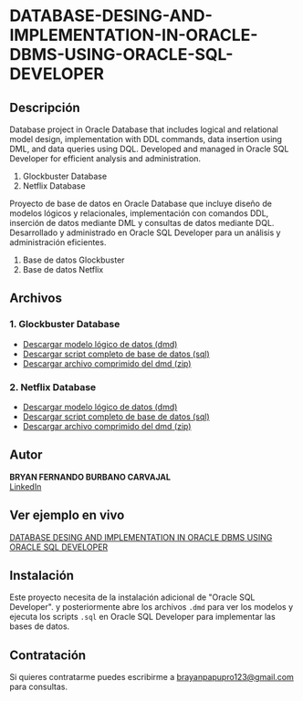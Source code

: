 # DATABASE-DESING-AND-IMPLEMENTATION-IN-ORACLE-DBMS-USING-ORACLE-SQL-DEVELOPER

## Descripción
Database project in Oracle Database that includes logical and relational model design, implementation with DDL commands, data insertion using DML, and data queries using DQL. Developed and managed in Oracle SQL Developer for efficient analysis and administration.

1. Glockbuster Database
2. Netflix Database

Proyecto de base de datos en Oracle Database que incluye diseño de modelos lógicos y relacionales, implementación con comandos DDL, inserción de datos mediante DML y consultas de datos mediante DQL. Desarrollado y administrado en Oracle SQL Developer para un análisis y administración eficientes.

1. Base de datos Glockbuster
2. Base de datos Netflix

## Archivos

### 1. Glockbuster Database
- [Descargar modelo lógico de datos (dmd)](TALLER%201%20V2.dmd)
- [Descargar script completo de base de datos (sql)](TALLER1%20V7%20DDL.sql)
- [Descargar archivo comprimido del dmd (zip)](TALLER%201%20V2.zip)

### 2. Netflix Database
- [Descargar modelo lógico de datos (dmd)](modelo%20de%20netflix.dmd)
- [Descargar script completo de base de datos (sql)](NETFLIXDDL2.ddl)
- [Descargar archivo comprimido del dmd (zip)](modelo%20de%20netflix.zip)

## Autor
**BRYAN FERNANDO BURBANO CARVAJAL**  
[LinkedIn](https://www.linkedin.com/in/bryanburbanocarvajal)  


## Ver ejemplo en vivo
[DATABASE DESING AND IMPLEMENTATION IN ORACLE DBMS USING ORACLE SQL DEVELOPER]()


## Instalación
Este proyecto necesita de la instalación adicional de "Oracle SQL Developer". y posteriormente abre los archivos `.dmd` para ver los modelos y ejecuta los scripts `.sql` en Oracle SQL Developer para implementar las bases de datos.

## Contratación
Si quieres contratarme puedes escribirme a brayanpapupro123@gmail.com para consultas.
